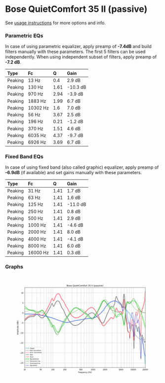 # Bose QuietComfort 35 II (passive)
See [usage instructions](https://github.com/jaakkopasanen/AutoEq#usage) for more options and info.

### Parametric EQs
In case of using parametric equalizer, apply preamp of **-7.4dB** and build filters manually
with these parameters. The first 5 filters can be used independently.
When using independent subset of filters, apply preamp of **-7.2 dB**.

| Type    | Fc       |    Q | Gain     |
|:--------|:---------|:-----|:---------|
| Peaking | 13 Hz    | 0.4  | 2.9 dB   |
| Peaking | 130 Hz   | 1.61 | -10.3 dB |
| Peaking | 970 Hz   | 2.94 | -3.9 dB  |
| Peaking | 1883 Hz  | 1.99 | 6.7 dB   |
| Peaking | 10302 Hz | 1.6  | 7.0 dB   |
| Peaking | 56 Hz    | 3.67 | 2.5 dB   |
| Peaking | 196 Hz   | 0.21 | -1.2 dB  |
| Peaking | 370 Hz   | 1.51 | 4.6 dB   |
| Peaking | 6035 Hz  | 4.37 | -9.7 dB  |
| Peaking | 6926 Hz  | 3.69 | 6.7 dB   |

### Fixed Band EQs
In case of using fixed band (also called graphic) equalizer, apply preamp of **-6.9dB**
(if available) and set gains manually with these parameters.

| Type    | Fc       |    Q | Gain     |
|:--------|:---------|:-----|:---------|
| Peaking | 31 Hz    | 1.41 | 1.7 dB   |
| Peaking | 63 Hz    | 1.41 | 1.6 dB   |
| Peaking | 125 Hz   | 1.41 | -11.0 dB |
| Peaking | 250 Hz   | 1.41 | 0.8 dB   |
| Peaking | 500 Hz   | 1.41 | 2.9 dB   |
| Peaking | 1000 Hz  | 1.41 | -4.6 dB  |
| Peaking | 2000 Hz  | 1.41 | 8.0 dB   |
| Peaking | 4000 Hz  | 1.41 | -4.1 dB  |
| Peaking | 8000 Hz  | 1.41 | 6.0 dB   |
| Peaking | 16000 Hz | 1.41 | 0.3 dB   |

### Graphs
![](./Bose%20QuietComfort%2035%20II%20(passive).png)